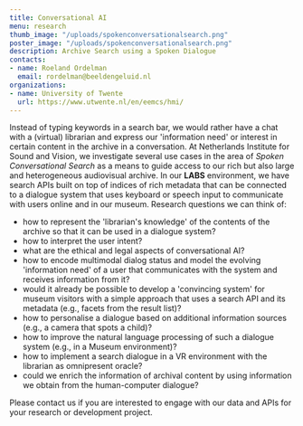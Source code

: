 ```yaml
---
title: Conversational AI
menu: research
thumb_image: "/uploads/spokenconversationalsearch.png"
poster_image: "/uploads/spokenconversationalsearch.png"
description: Archive Search using a Spoken Dialogue
contacts:
- name: Roeland Ordelman
  email: rordelman@beeldengeluid.nl
organizations:
- name: University of Twente
  url: https://www.utwente.nl/en/eemcs/hmi/
---
```


Instead of typing keywords in a search bar, we would rather have a chat with a (virtual) librarian and express our 'information need' or interest in certain content in the archive in a conversation. At Netherlands Institute for Sound and Vision, we investigate several use cases in the area of *Spoken Conversational Search* as a means to guide access to our rich but also large and heterogeneous audiovisual archive. In our **LABS** environment, we have search APIs built on top of indices of rich metadata that can be connected to a dialogue system that uses keyboard or speech input to communicate with users online and in our museum. Research questions we can think of:

- how to represent the 'librarian's knowledge' of the contents of the archive so that it can be used in a dialogue system?
- how to interpret the user intent? 
- what are the ethical and legal aspects of conversational AI?
- how to encode multimodal dialog status and model the evolving 'information need' of a user that communicates with the system and receives information from it? 
- would it already be possible to develop a 'convincing system' for museum visitors with a simple approach that uses a search API and its metadata (e.g., facets from the result list)? 
- how to personalise a dialogue based on additional information sources (e.g., a camera that spots a child)?
- how to improve the natural language processing of such a dialogue system (e.g., in a Museum environment)?
- how to implement a search dialogue in a VR environment with the librarian as omnipresent oracle?
- could we enrich the information of archival content by using information we obtain from the human-computer dialogue?

Please contact us if you are interested to engage with our data and APIs for your research or development project.


